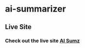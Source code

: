 # ai-summarizer

## Live Site

### Check out the live site  [AI Sumz]([https://melody-master-9c0d2.web.app](https://649892b015317c37c5be25f0--bucolic-alpaca-17c710.netlify.app)https://649892b015317c37c5be25f0--bucolic-alpaca-17c710.netlify.app)
